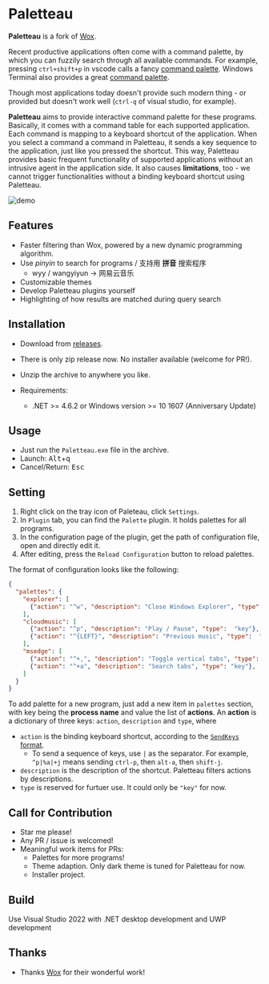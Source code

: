 Paletteau
===

**Paletteau** is a fork of [Wox](https://github.com/Wox-launcher/Wox).

Recent productive applications often come with a command palette, by which you can fuzzily search through all available commands.
For example, pressing `ctrl+shift+p` in vscode calls a fancy [command palette](https://code.visualstudio.com/docs/getstarted/userinterface#_command-palette).
Windows Terminal also provides a great [command palette](https://docs.microsoft.com/en-us/windows/terminal/command-palette).

Though most applications today doesn't provide such modern thing - or provided but doesn't work well (`ctrl-q` of visual studio, for example).

**Paletteau** aims to provide interactive command palette for these programs.
Basically, it comes with a command table for each supported application.
Each command is mapping to a keyboard shortcut of the application.
When you select a command a command in Paletteau, it sends a key sequence to the application, just like you pressed the shortcut.
This way, Paletteau provides basic frequent functionality of supported applications without an intrusive agent in the application side.
It also causes **limitations**, too - we cannot trigger functionalities without a binding keyboard shortcut using Paletteau.

![demo](https://i.imgur.com/DfuhETR.gif)

Features
--------

- Faster filtering than Wox, powered by a new dynamic programming algorithm.
- Use *pinyin* to search for programs / 支持用 **拼音** 搜索程序
  - wyy / wangyiyun → 网易云音乐
- Customizable themes
- Develop Paletteau plugins yourself
- Highlighting of how results are matched during query search


Installation
------------

- Download from [releases](https://github.com/SleepyBag/Paletteau/releases).
- There is only zip release now. No installer available (welcome for PR!).
- Unzip the archive to anywhere you like.

- Requirements:
  - .NET >= 4.6.2 or Windows version >= 10 1607 (Anniversary Update)

Usage
-----

- Just run the `Paletteau.exe` file in the archive.
- Launch: <kbd>Alt</kbd>+<kbd>q</kbd>
- Cancel/Return: <kbd>Esc</kbd>

Setting
-------

1. Right click on the tray icon of Paleteau, click `Settings`.
2. In `Plugin` tab, you can find the `Palette` plugin. It holds palettes for all programs.
3. In the configuration page of the plugin, get the path of configuration file, open and directly edit it.
4. After editing, press the `Reload Configuration` button to reload palettes.

The format of configuration looks like the following:

```json
{
  "palettes": {
    "explorer": [
      {"action": "^w", "description": "Close Windows Explorer", "type": "key"},
    ],
    "cloudmusic": [
      {"action": "^p", "description": "Play / Pause", "type":  "key"},
      {"action": "^{LEFT}", "description": "Previous music", "type":  "key"},
    ],
    "msedge": [
      {"action": "^+,", "description": "Toggle vertical tabs", "type": "key"},
      {"action": "^+a", "description": "Search tabs", "type": "key"},
    ]
  }
}
```

To add palette for a new program, just add a new item in `palettes` section, with key being the **process name** and value the list of **actions**.
An **action** is a dictionary of three keys: `action`, `description` and `type`, where
- `action` is the binding keyboard shortcut, according to the [`SendKeys` format](https://docs.microsoft.com/en-us/dotnet/api/system.windows.forms.sendkeys.send?view=windowsdesktop-6.0).
	- To send a sequence of keys, use `|` as the separator. For example, `^p|%a|+j` means sending `ctrl-p`, then `alt-a`, then `shift-j`.
- `description` is the description of the shortcut. Paletteau filters actions by descriptions.
- `type` is reserved for furtuer use. It could only be `"key"` for now.

Call for Contribution
------------

- Star me please!
- Any PR / issue is welcomed!
- Meaningful work items for PRs:
  - Palettes for more programs!
  - Theme adaption. Only dark theme is tuned for Paletteau for now.
  - Installer project.

Build
-----

Use Visual Studio 2022 with .NET desktop development and UWP development

Thanks
------

- Thanks [Wox](https://github.com/Wox-launcher/Wox) for their wonderful work!
